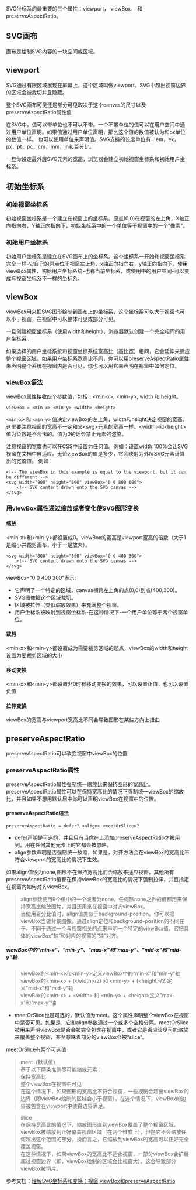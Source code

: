SVG坐标系的最重要的三个属性：viewport， viewBox， 和 preserveAspectRatio。

## SVG画布
画布是绘制SVG内容的一块空间或区域。


## viewport
SVG通过有限区域展现在屏幕上，这个区域叫做viewport。SVG中超出视窗边界的区域会被裁切并且隐藏。

整个SVG画布可见还是部分可见取决于这个canvas的尺寸以及preserveAspectRatio属性值

在SVG中，值可以带单位也不可以不带。一个不带单位的值可以在用户空间中通过用户单位声明。如果值通过用户单位声明，那么这个值的数值被认为和px单位的数值一样。
也可以使用单位来声明值。SVG支持的长度单位有：em，ex，px，pt，pc，cm，mm，in和百分比。

一旦你设定最外层SVG元素的宽高，浏览器会建立初始视窗坐标系和初始用户坐标系。

## 初始坐标系
### 初始视窗坐标系
初始视窗坐标系是一个建立在视窗上的坐标系。原点(0,0)在视窗的左上角，X轴正向指向右，Y轴正向指向下，初始坐标系中的一个单位等于视窗中的一个"像素"。

### 初始用户坐标系
初始用户坐标系是建立在SVG画布上的坐标系。这个坐标系一开始和视窗坐标系完全一样-它自己的原点位于视窗左上角，x轴正向指向右，y轴正向指向下。使用viewBox属性，初始用户坐标系统-也称当前坐标系，或使用中的用户空间-可以变成与视窗坐标系不一样的坐标系。

## viewBox
viewBox用来把SVG图形绘制到画布上的坐标系，这个坐标系可以大于视窗也可以小于视窗，在视窗中可以整体可见或部分可见。

一旦创建视窗坐标系（使用width和height），浏览器默认创建一个完全相同的用户坐标系。

如果选择的用户坐标系统和视窗坐标系统宽高比（高比宽）相同，它会延伸来适应整个视窗区域。如果用户坐标系宽高比不同，你可以用preserveAspectRatio属性来声明整个系统在视窗内是否可见，你也可以用它来声明在视窗中如何定位。

### viewBox语法
viewBox属性接收四个参数值，包括：&lt;min-x&gt;, &lt;min-y&gt;, width 和 height。
<pre><code>viewBox = &lt;min-x&gt; &lt;min-y&gt; &lt;width&gt; &lt;height&gt;</code></pre>
`<min-x>` 和 `<min-y>` 值决定viewBox的左上角，width和height决定视窗的宽高。这里要注意视窗的宽高不一定和父&lt;svg&gt;元素的宽高一样。&lt;width&gt;和&lt;height&gt;值为负数是不合法的。值为0的话会禁止元素的渲染。

注意视窗的宽度也可以在CSS中设置为任何值。例如：设置width:100%会让SVG视窗在文档中自适应。无论viewBox的值是多少，它会映射为外层SVG元素计算出的宽度值。
例如：
<pre><code>&lt;!-- The viewBox in this example is equal to the viewport, but it can be different --&gt; 
&lt;svg width="800" height="600" viewBox="0 0 800 600"&gt; 
	&lt;!-- SVG content drawn onto the SVG canvas --&gt; 
&lt;/svg&gt;
</code></pre>

### 用viewBox属性通过缩放或者变化使SVG图形变换
#### 缩放
&lt;min-x&gt;和&lt;min-y&gt;都设置成0。viewBox的宽高是viewport宽高的倍数（大于1是缩小并裁剪画布，小于一是放大）。
<pre><code>&lt;svg width="800" height="600" viewBox="0 0 400 300"&gt; 
	&lt;!-- SVG content drawn onto the SVG canvas --&gt; 
&lt;/svg&gt;</code></pre>
viewBox="0 0 400 300"表示:

+ 它声明了一个特定的区域，canvas横跨左上角的点(0,0)到点(400,300)。
+ SVG图像被这个区域裁切。
+ 区域被拉伸（类似缩放效果）来充满整个视窗。
+ 用户坐标系被映射到视窗坐标系-在这种情况下-一个用户单位等于两个视窗单位。

#### 裁剪
&lt;min-x&gt;和&lt;min-y&gt;都设置成为需要裁剪区域的起点，viewBox的width和height设置为要裁剪区域的大小

#### 移动变换
&lt;min-x&gt;和&lt;min-y&gt;都设置非0时有移动变换的效果，可以设置正值，也可以设置负值

#### 拉伸变换
viewBox的宽高与viewport宽高比不同会导致图形在某些方向上扭曲

## preserveAspectRatio
preserveAspectRatio可以改变视窗中viewBox的位置
### preserveAspectRatio属性
preserveAspectRatio属性强制统一缩放比来保持图形的宽高比。
preserveAspectRatio属性可以在保持宽高比的情况下强制统一viewBox的缩放比，并且如果不想用默认居中你可以声明viewBox在视窗中的位置。

#### preserveAspectRatio语法
<pre><code>preserveAspectRatio = defer? &lt;align&gt; &lt;meetOrSlice&gt;?</code></pre>

+ defer声明是可选的，并且只有当你在<image>上添加preserveAspectRatio才被用到。用在任何其他元素上时它都会被忽略。
+ align参数声明是否强制统一放缩，如果是，对齐方法会在viewBox的宽高比不符合viewport的宽高比的情况下生效。

如果align值设为none,图形不在保持宽高比而会缩放来适应视窗，其他所有preserveAspectRatio值都在保持viewBox的宽高比的情况下强制拉伸，并且指定在视窗内如何对齐viewBox。

> align参数使用9个值中的一个或者为none。任何除none之外的值都用来保持宽高比缩放图片，并且还用来在视窗中对齐viewBox。<br/>
当使用百分比值时，align值类似于background-position。你可以把viewBox当做背景图像。通过align定位和background-position的不同在于，不同于通过一个与视窗相关的点来声明一个特定的viewBox值，它把具体的viewBox“轴”和对应的视窗的“轴”对齐。<br/>
##### viewBox中的"min-x"、"min-y"、"max-x"和"max-y"、"mid-x"和"mid-y"轴
> viewBox的&lt;min-x&gt;和&lt;min-y&gt;定义viewBox中的"min-x"和"min-y"轴<br/>
viewBox的&lt;min-x&gt; + (&lt;width&gt;/2) 和 &lt;min-y&gt; + (&lt;height&gt;/2)定义"mid-x"和"mid-y"轴<br/>
viewBox的&lt;min-x&gt; + &lt;width&gt; 和 &lt;min-y&gt; + &lt;height&gt;定义"max-x"和"max-y"轴

+ meetOrSlice也是可选的，默认值为meet。这个属性声明整个viewBox在视窗中是否可见。如果是，它和align参数通过一个或多个空格分隔。meetOrSlice被用来声明viewBox是否会被完全包含在视窗中，或者它是否应该尽可能缩放来覆盖整个视窗，甚至意味着部分的viewBox会被“slice”。

meetOrSlice有两个可选值
> meet（默认值）<br/>
基于以下两条准侧尽可能缩放元素：<br/>
保持宽高比<br/>
整个viewBox在视窗中可见<br/>
在这个情况下，如果图形的宽高比不符合视窗，一些视窗会超出viewBox的边界（即viewBox绘制的区域会小于视窗）。在这个情况下，viewBox的边界被包含在viewport中使得边界满足。

> slice<br/>
在保持宽高比的情况下，缩放图形直到viewBox覆盖了整个视窗区域。viewBox被缩放到正好覆盖视窗区域（在两个维度上），但是它不会缩放任何超出这个范围的部分。换而言之，它缩放到viewBox的宽高可以正好完全覆盖视窗。<br/>
在这种情况下，如果viewBox的宽高比不适合视窗，一部分viewBox会扩展超过视窗边界（即，viewBox绘制的区域会比视窗大）。这会导致部分viewBox被切片。


参考文档：[理解SVG坐标系和变换：视窗,viewBox和preserveAspectRatio](https://www.w3cplus.com/html5/svg-coordinate-systems.html)
